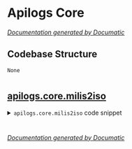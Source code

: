 # Apilogs Core

[_Documentation generated by Documatic_](https://www.documatic.com)

<!---Documatic-section-Codebase Structure-start--->
## Codebase Structure

<!---Documatic-block-system_architecture-start--->
```mermaid
None
```
<!---Documatic-block-system_architecture-end--->

# #
<!---Documatic-section-Codebase Structure-end--->

<!---Documatic-section-apilogs.core.milis2iso-start--->
## [apilogs.core.milis2iso](4-apilogs_core.md#apilogs.core.milis2iso)

<!---Documatic-section-milis2iso-start--->
<!---Documatic-block-apilogs.core.milis2iso-start--->
<details>
	<summary><code>apilogs.core.milis2iso</code> code snippet</summary>

```python
def milis2iso(milis):
    res = datetime.utcfromtimestamp(milis / 1000.0).isoformat()
    return (res + '.000')[:23] + 'Z'
```
</details>
<!---Documatic-block-apilogs.core.milis2iso-end--->
<!---Documatic-section-milis2iso-end--->

# #
<!---Documatic-section-apilogs.core.milis2iso-end--->

[_Documentation generated by Documatic_](https://www.documatic.com)